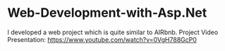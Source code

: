 # Web-Development-with-Asp.Net
I developed a web project which is quite similar to AIRbnb.
Project Video Presentation: https://www.youtube.com/watch?v=0VgH788GcP0


